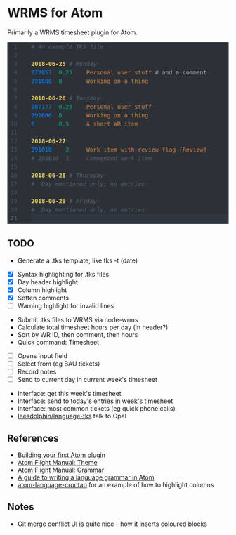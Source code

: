 # WRMS for Atom

Primarily a WRMS timesheet plugin for Atom.

![example.png](misc/example.png)

## TODO

* Generate a .tks template, like tks -t (date)
* [x] Syntax highlighting for .tks files
 * [x] Day header highlight
 * [x] Column highlight
 * [x] Soften comments
 * [ ] Warning highlight for invalid lines
* Submit .tks files to WRMS via node-wrms
* Calculate total timesheet hours per day (in header?)
* Sort by WR ID, then comment, then hours
* Quick command: Timesheet
 * [ ] Opens input field
 * [ ] Select from (eg BAU tickets)
 * [ ] Record notes
 * [ ] Send to current day in current week's timesheet
* Interface: get this week's timesheet
* Interface: send to today's entries in week's timesheet
* Interface: most common tickets (eg quick phone calls)
* [leesdolphin/language-tks](https://github.com/leesdolphin/language-tks) talk to Opal

## References

* [Building your first Atom plugin](https://blog.github.com/2016-08-19-building-your-first-atom-plugin/)
* [Atom Flight Manual: Theme](http://flight-manual.atom.io/hacking-atom/sections/creating-a-theme/#creating-a-theme)
* [Atom Flight Manual: Grammar](https://flight-manual.atom.io/hacking-atom/sections/creating-a-grammar/)
* [A guide to writing a language grammar in Atom](https://gist.github.com/Aerijo/b8c82d647db783187804e86fa0a604a1)
* [atom-language-crontab](https://github.com/aegypius/atom-language-crontab/) for an example of how to highlight columns

## Notes

* Git merge conflict UI is quite nice - how it inserts coloured blocks
